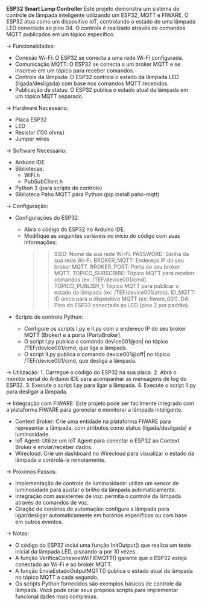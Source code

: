 **ESP32 Smart Lamp Controller**
 Este projeto demonstra um sistema de controle de lâmpada inteligente utilizando um ESP32, MQTT e FIWARE. O ESP32 atua como um dispositivo IoT, controlando o estado de uma lâmpada LED conectada ao pino D4. O controle é realizado através de comandos MQTT publicados em um tópico específico.

-> Funcionalidades:
- Conexão Wi-Fi: O ESP32 se conecta a uma rede Wi-Fi configurada.
- Comunicação MQTT: O ESP32 se conecta a um broker MQTT e se inscreve em um tópico para receber comandos.
- Controle da lâmpada: O ESP32 controla o estado da lâmpada LED (ligada/desligada) com base nos comandos MQTT recebidos.
- Publicação de status: O ESP32 publica o estado atual da lâmpada em um tópico MQTT separado.

-> Hardware Necessário:
- Placa ESP32
- LED
- Resistor (150 ohms)
- Jumper wires

-> Software Necessário:
- Arduino IDE
- Bibliotecas:
    + WiFi.h
    + PubSubClient.h
- Python 3 (para scripts de controle)
- Biblioteca Paho MQTT para Python (pip install paho-mqtt)

-> Configuração:
- Configurações do ESP32:
    + Abra o código do ESP32 no Arduino IDE.
    + Modifique as seguintes variáveis no início do código com suas informações:
        >> SSID: Nome da sua rede Wi-Fi.
        >> PASSWORD: Senha da sua rede Wi-Fi.
        >> BROKER_MQTT: Endereço IP do seu broker MQTT.
        >> BROKER_PORT: Porta do seu broker MQTT.
        >> TOPICO_SUBSCRIBE: Tópico MQTT para receber comandos (ex: /TEF/device001/cmd).
        >> TOPICO_PUBLISH_1: Tópico MQTT para publicar o estado da lâmpada (ex: /TEF/device001/attrs).
        >> ID_MQTT: ID único para o dispositivo MQTT (ex: fiware_001).
        >> D4: Pino do ESP32 conectado ao LED (pino 2 por padrão).

- Scripts de controle Python:
    + Configure os scripts I.py e II.py com o endereço IP do seu broker MQTT (Broker) e a porta (PortaBroker).
    + O script I.py publica o comando device001@on| no tópico /TEF/device001/cmd, que liga a lâmpada.
    + O script II.py publica o comando device001@off| no tópico /TEF/device001/cmd, que desliga a lâmpada.

-> Utilização:
    1. Carregue o código do ESP32 na sua placa.
    2. Abra o monitor serial do Arduino IDE para acompanhar as mensagens de log do ESP32.
    3. Execute o script I.py para ligar a lâmpada.
    4. Execute o script II.py para desligar a lâmpada.

-> Integração com FIWARE:
  Este projeto pode ser facilmente integrado com a plataforma FIWARE para gerenciar e monitorar a lâmpada inteligente.
- Context Broker: Crie uma entidade na plataforma FIWARE para representar a lâmpada, com atributos como status (ligada/desligada) e luminosidade.
- IoT Agent: Utilize um IoT Agent para conectar o ESP32 ao Context Broker e enviar/receber dados.
- Wirecloud: Crie um dashboard no Wirecloud para visualizar o estado da lâmpada e controlá-la remotamente.

-> Próximos Passos: 
- Implementação de controle de luminosidade: utilize um sensor de luminosidade para ajustar o brilho da lâmpada automaticamente.
- Integração com assistentes de voz: permita o controle da lâmpada através de comandos de voz.
- Criação de cenários de automação: configure a lâmpada para ligar/desligar automaticamente em horários específicos ou com base em outros eventos.

-> Notas:
- O código do ESP32 inclui uma função InitOutput() que realiza um teste inicial da lâmpada LED, piscando-a por 10 vezes.
- A função VerificaConexoesWiFIEMQTT() garante que o ESP32 esteja conectado ao Wi-Fi e ao broker MQTT.
- A função EnviaEstadoOutputMQTT() publica o estado atual da lâmpada no tópico MQTT a cada segundo.
- Os scripts Python fornecidos são exemplos básicos de controle da lâmpada. Você pode criar seus próprios scripts para implementar funcionalidades mais complexas.
